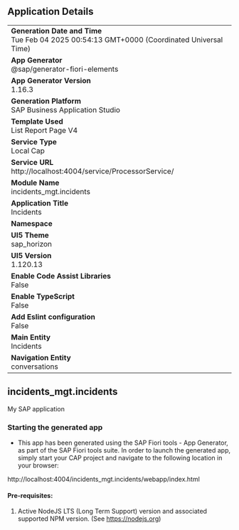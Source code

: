 ## Application Details
|               |
| ------------- |
|**Generation Date and Time**<br>Tue Feb 04 2025 00:54:13 GMT+0000 (Coordinated Universal Time)|
|**App Generator**<br>@sap/generator-fiori-elements|
|**App Generator Version**<br>1.16.3|
|**Generation Platform**<br>SAP Business Application Studio|
|**Template Used**<br>List Report Page V4|
|**Service Type**<br>Local Cap|
|**Service URL**<br>http://localhost:4004/service/ProcessorService/|
|**Module Name**<br>incidents_mgt.incidents|
|**Application Title**<br>Incidents|
|**Namespace**<br>|
|**UI5 Theme**<br>sap_horizon|
|**UI5 Version**<br>1.120.13|
|**Enable Code Assist Libraries**<br>False|
|**Enable TypeScript**<br>False|
|**Add Eslint configuration**<br>False|
|**Main Entity**<br>Incidents|
|**Navigation Entity**<br>conversations|

## incidents_mgt.incidents

My SAP application

### Starting the generated app

-   This app has been generated using the SAP Fiori tools - App Generator, as part of the SAP Fiori tools suite.  In order to launch the generated app, simply start your CAP project and navigate to the following location in your browser:

http://localhost:4004/incidents_mgt.incidents/webapp/index.html

#### Pre-requisites:

1. Active NodeJS LTS (Long Term Support) version and associated supported NPM version.  (See https://nodejs.org)


